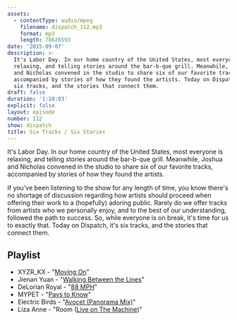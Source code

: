 ```yaml
---
assets:
  - contentType: audio/mpeg
    filename: dispatch_112.mp3
    format: mp3
    length: 78626593
date: '2015-09-07'
description: >-
  It's Labor Day. In our home country of the United States, most everyone is
  relaxing, and telling stories around the bar-b-que grill. Meanwhile, Joshua
  and Nicholas convened in the studio to share six of our favorite tracks,
  accompanied by stories of how they found the artists. Today on Dispatch, it's
  six tracks, and the stories that connect them.
draft: false
duration: '1:10:03'
explicit: false
layout: episode
number: 112
show: dispatch
title: Six Tracks / Six Stories
---
```

It's Labor Day. In our home country of the United States, most everyone is relaxing, and telling stories around the bar-b-que grill. Meanwhile, Joshua and Nicholas convened in the studio to share six of our favorite tracks, accompanied by stories of how they found the artists.

If you've been listening to the show for any length of time, you know there's no shortage of discussion regarding how artists should proceed when offering their work to a (hopefully) adoring public. Rarely do we offer tracks from artists who we personally enjoy, and to the best of our understanding, followed the path to success. So, while everyone is on break, it's time for us to exactly that. Today on Dispatch, it's six tracks, and the stories that connect them.

## Playlist

* XYZR_KX - "[Moving On](http://xyzrkx.bandcamp.com/track/moving-on)"
* Jienan Yuan - "[Walking Between the Lines](https://itunes.apple.com/us/album/we-saw-everything/id291769313)"
* DeLorian Royal - "[88 MPH](http://delorianroyal.bandcamp.com/album/88-mph-single)"
* MYPET - "[Pays to Know](http://mypetmusic.bandcamp.com)"
* Electric Birds - "[Avocet (Panorama Mix)](http://www.discogs.com/artist/16338-Electric-Birds)"
* Liza Anne - "Room ([Live on The Machine](http://nicholaswyoung.com/donate))"
